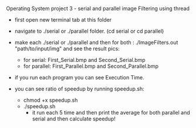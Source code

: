 Operating System project 3 - serial and parallel image Filtering using thread

- first open new terminal tab at this folder
- navigate to ./serial or ./parallel folder. (cd serial or cd parallel)
- make each ./serial or ./parallel and then for both : ./ImageFilters.out "path/to/input/img" and see the result pics:
    - for serial: First_Serial.bmp and Second_Serial.bmp
    - for parallel: First_Parallel.bmp and Second_Parallel.bmp

- if you run each program you can see Execution Time.

- you can see ratio of speedup by running speedup.sh:
    - chmod +x speedup.sh
    - ./speedup.sh
        - it run each 5 time and then print the average for both parallel and serial and then calculate speedup!
